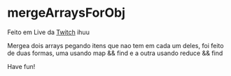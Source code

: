 # mergeArraysForObj
Feito em Live da [Twitch](https://www.twitch.tv/unicorncoder) ihuu


Mergea dois  arrays pegando itens que nao tem em cada um deles, foi feito de duas formas, uma usando map && find e a outra usando reduce && find

Have fun!
